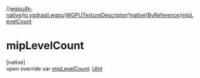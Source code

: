 //[wgpu4k-native](../../../../index.md)/[io.ygdrasil.wgpu](../../index.md)/[WGPUTextureDescriptor](../index.md)/[[native]ByReference](index.md)/[mipLevelCount](mip-level-count.md)

# mipLevelCount

[native]\
open override var [mipLevelCount](mip-level-count.md): [UInt](https://kotlinlang.org/api/core/kotlin-stdlib/kotlin/-u-int/index.html)
